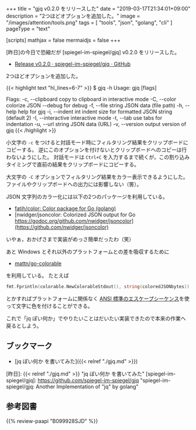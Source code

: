 +++
title = "gjq v0.2.0 をリリースした"
date = "2019-03-17T21:34:01+09:00"
description = "2つほどオプションを追加した。"
image = "/images/attention/tools.png"
tags  = [ "tools", "json", "golang", "cli" ]
pageType = "text"

[scripts]
  mathjax = false
  mermaidjs = false
+++

[昨日]の今日で恐縮だが [spiegel-im-spiegel/gjq] v0.2.0 をリリースした。

- [Release v0.2.0 · spiegel-im-spiegel/gjq · GitHub](https://github.com/spiegel-im-spiegel/gjq/releases/tag/v0.2.0)

2つほどオプションを追加した。

{{< highlight text "hl_lines=6-7" >}}
$ gjq -h
Usage:
  gjq [flags] <filter string>

Flags:
  -c, --clipboard     copy to clipboard in interactive mode
  -C, --color         colorize JSON
      --debug         for debug
  -f, --file string   JSON data (file path)
  -h, --help          help for gjq
  -i, --indent int    indent size for formatted JSON string (default 2)
  -I, --interactive   interactive mode
  -t, --tab           use tabs for indentation
  -u, --url string    JSON data (URL)
  -v, --version       output version of gjq
{{< /highlight >}}

小文字の `-c` をつけると対話モード時にフィルタリング結果をクリップボードにコピーする。
逆にこのオプションを付けないとクリップボードへのコピーは行わないようにした。
対話モードは `Ctrl+C` を入力するまで続くが，この割り込みタイミングで直前の結果をクリップボードにコピーする。

大文字の `-C` オプションでフィルタリング結果をカラー表示できるようにした。
ファイルやクリップボードへの出力には影響しない（筈）。

JSON 文字列のカラー化には以下の2つのパッケージを利用している。

- [fatih/color: Color package for Go (golang)](https://github.com/fatih/color)
- [nwidger/jsoncolor: Colorized JSON output for Go https://godoc.org/github.com/nwidger/jsoncolor](https://github.com/nwidger/jsoncolor)

いやぁ，おかげさまで実装がめっさ簡単だったわ（笑）

あと Windows とそれ以外のプラットフォームとの差を吸収するために

- [mattn/go-colorable](https://github.com/mattn/go-colorable)

を利用している。
たとえば

```go
fmt.Fprintln(colorable.NewColorableStdout(), string(coloredJSONbytes))
```

とかすればプラットフォームに関係なく [ANSI 標準のエスケープシーケンス](https://en.wikipedia.org/wiki/ANSI_escape_code "ANSI escape code - Wikipedia")を使って文字に色を付けることができる。

これで「jq ぽい何か」でやりたいことはだいたい実装できたので本来の作業へ戻るとしよう。

## ブックマーク

- [jq ぽい何か を書いてみた]({{< relref "./gjq.md" >}})

[昨日]: {{< relref "./gjq.md" >}} "jq ぽい何か を書いてみた"
[spiegel-im-spiegel/gjq]: https://github.com/spiegel-im-spiegel/gjq "spiegel-im-spiegel/gjq: Another Implementation of "jq" by golang"

## 参考図書

{{% review-paapi "B099928SJD" %}} <!-- プログラミング言語Go -->
